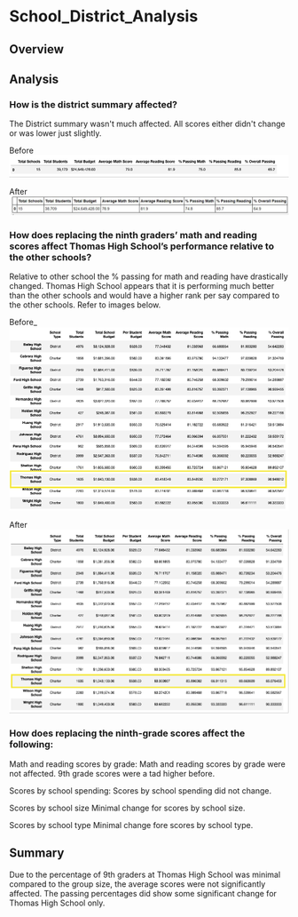# School_District_Analysis

## Overview



## Analysis

### How is the district summary affected?

The District summary wasn't  much affected. All scores either didn't change or was lower just slightly. 

Before
![](Resources/before_district_summary.png)

After
![](Resources/district_summary_after.JPG)


### How does replacing the ninth graders’ math and reading scores affect Thomas High School’s performance relative to the other schools?
Relative to other school the % passing for math and reading have drastically changed. Thomas High School appears that it is performing much better than the other schools and would have a higher rank per say compared to the other schools. Refer to images below. 

Before_
![](Resources/by_school_before.png)

After
![](Resources/by_school_after.png)

### How does replacing the ninth-grade scores affect the following:

Math and reading scores by grade: 
Math and reading scores by grade were not affected. 9th grade scores were a tad higher before.

Scores by school spending:
Scores by school spending did not change.

Scores by school size
Minimal change for scores by school size.

Scores by school type
Minimal change fore scores by school type.
## Summary
Due to the percentage of 9th graders at Thomas High School was minimal compared to the group size, the average scores were not significantly affected. The passing percentages did show some significant change for Thomas High School only. 
